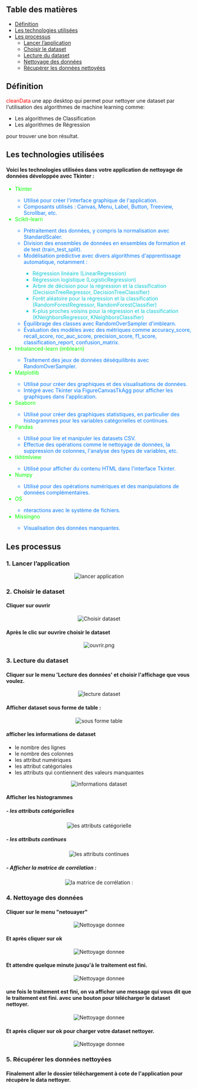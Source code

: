 <html>
  <style>
    .menu li{
      color: rgb(0, 255, 0);
    }
    .menu ul li{
      color: rgb(0, 119, 255);
    }
    .menu ul ul li {
      color: rgb(8, 200, 214);
    }
  </style>
<body>
    <h2>Table des matières</h2>
<ul>
  <li><a href="#définition">Définition</a></li>
  <li><a href="#technologies_utilisees">Les technologies utilisées</a></li>
  <li><a href="#les-processus">Les processus</a>
    <ul>
      <li><a href="#lancer-lapplication">Lancer l’application</a></li>
      <li><a href="#choisir-le-dataset">Choisir le dataset</a></li>
      <li><a href="#lecture-du-dataset">Lecture du dataset</a></li>
      <li><a href="#nettoyage-des-données">Nettoyage des données</a></li>
      <li><a href="#récupérer-les-données-nettoyées">Récupérer les données nettoyées</a></li>
    </ul>
  </li>
</ul>

<h2 id="définition">Définition</h2>
<p><span style="color:red;">cleanData</span> une app desktop qui permet pour nettoyer une dataset par l'utilisation des algorithmes de machine learning comme:
<ul>
    <li>Les algorithmes de Classification</li>
    <li>Les algorithmes de Régression</li>
</ul>
pour trouver une bon résultat.
</p>

<h2 id="technologies_utilisees">Les technologies utilisées</h2>
<h4>Voici les technologies utilisées dans votre application de nettoyage de données développée avec Tkinter :</h4>
<ul class="menu">
  <li>Tkinter</li>
  <ul>
    <li>Utilisé pour créer l'interface graphique de l'application.</li>
    <li>Composants utilisés : Canvas, Menu, Label, Button, Treeview, Scrollbar, etc.</li>
  </ul>
  <li>Scikit-learn</li>
    <ul>
    <li>Prétraitement des données, y compris la normalisation avec StandardScaler.</li>
    <li>Division des ensembles de données en ensembles de formation et de test (train_test_split).</li>
    <li>Modélisation prédictive avec divers algorithmes d'apprentissage automatique, notamment :</li>
    <ul>
      <li>Régression linéaire (LinearRegression)</li>
      <li>Régression logistique (LogisticRegression)</li>
      <li>Arbre de décision pour la régression et la classification (DecisionTreeRegressor, DecisionTreeClassifier)</li>
      <li>Forêt aléatoire pour la régression et la classification (RandomForestRegressor, RandomForestClassifier)</li>
      <li>K-plus proches voisins pour la régression et la classification (KNeighborsRegressor, KNeighborsClassifier)</li>
    </ul>
    <li>Équilibrage des classes avec RandomOverSampler d'imblearn.</li>
    <li>Évaluation des modèles avec des métriques comme accuracy_score, recall_score, roc_auc_score, precision_score, f1_score, classification_report, confusion_matrix.</li>
    </ul>
  <li>Imbalanced-learn (imblearn)</li>
     <ul><li>Traitement des jeux de données déséquilibrés avec RandomOverSampler.</li></ul>
  <li>Matplotlib</li>
    <ul>
      <li>Utilisé pour créer des graphiques et des visualisations de données.</li>
      <li>Intégré avec Tkinter via FigureCanvasTkAgg pour afficher les graphiques dans l'application.</li>
    </ul>
  <li>Seaborn</li>
    <ul><li>Utilisé pour créer des graphiques statistiques, en particulier des histogrammes pour les variables catégorielles et continues.</li></ul>
  <li>Pandas</li>
    <ul>
      <li>Utilisé pour lire et manipuler les datasets CSV.</li>
      <li>Effectue des opérations comme le nettoyage de données, la suppression de colonnes, l'analyse des types de variables, etc.</li>
    </ul>
  <li>tkhtmlview</li>
  <ul>
    <li>Utilisé pour afficher du contenu HTML dans l'interface Tkinter.</li>
  </ul>
  <li>Numpy</li>
    <ul>
      <li>Utilisé pour des opérations numériques et des manipulations de données complémentaires.</li>
    </ul>
  <li>OS</li>
    <ul>
      <li>nteractions avec le système de fichiers.</li>
    </ul>
  <li>Missingno</li>
    <ul>
      <li>Visualisation des données manquantes.</li>
    </ul>
</ul>

<h2 id="les-processus">Les processus</h2>

<h3 id="lancer-lapplication">1. Lancer l’application</h3>
  <p align="center">
  <img src="./images/lancer_application.png" alt="lancer application">
 </p>

<h3 id="choisir-le-dataset">2. Choisir le dataset</h3>
  <h4>Cliquer sur ouvrir</h4>
  <p align="center">
  <img src="./images/choisir_dataset.png" alt="Choisir dataset">
 </p>
 <h4>Après le clic sur ouvrire choisir le dataset</h4>
  <p align="center">
  <img src="./images/ouvrir.png" alt="ouvrir.png">
 </p>

<h3 id="lecture-du-dataset">3. Lecture du dataset</h3>
  <h4>Cliquer sur le menu 'Lecture des données' et choisir l'affichage que vous voulez.</h4>
  <p align="center">
    <img src="./images/lecture_dataset.png" alt="lecture dataset">
  </p>

  <h4>Afficher dataset sous forme de table :</h4>
  <p align="center">
    <img src="./images/afficher_dataset_sous_forme_table.png" alt="sous forme table">
  </p>

  <h4>afficher les informations de dataset </h4>
  <ul>
    <li>le nombre des lignes</li>
    <li>le nombre des colonnes</li>
    <li>les attribut numériques</li>
    <li>les attribut catégoriales</li>
    <li>les attributs qui contiennent des valeurs manquantes</li>
  </ul>
  <p align="center">
    <img src="./images/informations_dataset.png" alt="informations dataset">
  </p>

  <h4>Afficher les histogrammes</h4>
  <h5> - les attributs catégorielles</h5>
  <p align="center">
    <img src="./images/afficher_histogrammes_categorielles.png" alt="les attributs catégorielle">
  </p>
  <h5> - les attributs continues</h5>
  <p align="center">
    <img src="./images/afficher_histogrammes_continues.png" alt="les attributs continues">
  </p>
  <h5> - Afficher la matrice de corrélation :</h5>
  <p align="center">
    <img src="./images/afficher_matrice_correlation.png" alt="la matrice de corrélation :">
  </p>


<h3 id="nettoyage-des-données">4. Nettoyage des données</h3>
  <h4>Cliquer sur le menu "netouayer"</h4>
  <p align="center">
    <img src="./images/Nettoyage_donnee.png" alt="Nettoyage donnee">
  </p>

  <h4>Et après cliquer sur ok</h4>
  <p align="center">
    <img src="./images/clicker_ok.png" alt="Nettoyage donnee">
  </p>

  <h4>Et attendre quelque minute jusqu'à le traitement est fini.</h4>
  <p align="center">
    <img src="./images/attendre_quelque_minute.png" alt="Nettoyage donnee">
  </p>

  <h4>une fois le traitement est fini, on va afficher une message qui vous dit que le traitement est fini.
avec une bouton pour télécharger le dataset nettoyer.</h4>
  <p align="center">
    <img src="./images/telecharger_dataset_nettoyer.png" alt="Nettoyage donnee">
  </p>

  <h4>Et après cliquer sur ok pour charger votre dataset nettoyer.</h4>
      <p align="center">
        <img src="./images/charger_dataset.png" alt="Nettoyage donnee">
      </p>

<h3 id="récupérer-les-données-nettoyées">5. Récupérer les données nettoyées</h3>
 <h4>Finalement aller le dossier téléchargement à cote de l'application pour récupère le data nettoyer.</h4>

</body>
</html>
